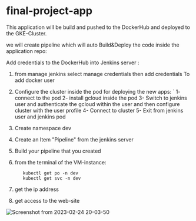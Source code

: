 # final-project-app

This application will be build and 
pushed to the DockerHub and deployed 
to the GKE-Cluster.


we will create pipeline 
which will auto Build&Deploy the code inside the application repo:

Add credentials to the DockerHub into Jenkins server :

1) from manage jenkins select manage credentials then add credentials
To add docker user

2) Configure the cluster inside the pod for deploying the new apps:
     `    1- connect to the pod
          2- install gcloud inside the pod
          3- Switch to jenkins user and authenticate the gcloud within the user and then configure cluster with the user profile
          4- Connect to cluster 
          5- Exit from jenkins user and jenkins pod

3) Create namespace dev

4) Create an Item "Pipeline" from the jenkins server

5) Build your pipeline that you created

6) from the terminal of the VM-instance:

          kubectl get po -n dev
          kubectl get svc -n dev

7) get the ip address

8) get access to the web-site

![Screenshot from 2023-02-24 20-03-50](https://user-images.githubusercontent.com/88335759/221298756-6e42ab93-d1ff-4619-b880-e36e2792ef84.png)
